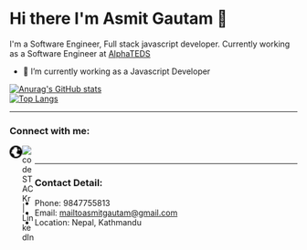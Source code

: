 # Hi there I'm Asmit Gautam 👋

I'm a Software Engineer, Full stack javascript developer. Currently working as a Software Engineer at [AlphaTEDS](https://alphateds.com)


- 🔭 I’m currently working as a Javascript Developer
  

[![Anurag's GitHub stats](https://github-readme-stats.vercel.app/api?username=asmit-git&theme=buefy&show_icons=true)](https://github.com/anuraghazra/github-readme-stats)
</br>
[![Top Langs](https://github-readme-stats.vercel.app/api/top-langs/?username=asmit-git&layout=compact)](https://github.com/anuraghazra/github-readme-stats)



___

### Connect with me:

[<img align="left" alt="codeSTACKr.com" width="22px" src="https://raw.githubusercontent.com/iconic/open-iconic/master/svg/globe.svg" />][website]
[<img align="left" alt="codeSTACKr | LinkedIn" width="22px" src="https://cdn.jsdelivr.net/npm/simple-icons@v3/icons/linkedin.svg" />][linkedin]
<br />
___


### Contact Detail:

- Phone: 9847755813
- Email: mailtoasmitgautam@gmail.com
- Location: Nepal, Kathmandu


[website]: https://asmitgautam.com.np
[linkedin]: https://www.linkedin.com/in/asmittech

